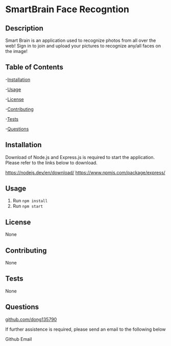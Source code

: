 # SmartBrain Face Recogntion

## Description

Smart Brain is an application used to recognize photos from all over the web! Sign in to join and upload your pictures to recognize any/all faces on the image!

## Table of Contents
-[Installation](#installation)

-[Usage](#usage)

-[License](#license)

-[Contributing](#contributing)

-[Tests](#tests)

-[Questions](#questions)

## Installation
Download of Node.js and Express.js is required to start the application. Please refer to the links below to download.

https://nodejs.dev/en/download/ 
https://www.npmjs.com/package/express/

## Usage

1. Run `npm install`
2. Run `npm start`

## License
None

## Contributing
None

## Tests
None

## Questions
[github.com/dong135790](https://github.com/dong135790)

If further assistence is required, please send an email to the following below

Github Email